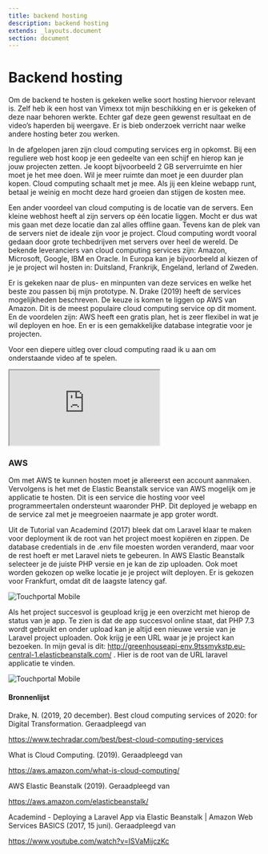 ```yaml
---
title: backend hosting
description: backend hosting
extends: _layouts.document
section: document
---
```

# Backend hosting

Om de backend te hosten is gekeken welke soort hosting hiervoor relevant is. Zelf heb ik een host van Vimexx tot mijn beschikking en er is gekeken of deze naar behoren werkte. Echter gaf deze geen gewenst resultaat en de video’s haperden bij weergave. Er is bieb onderzoek verricht naar welke andere hosting beter zou werken.

In de afgelopen jaren zijn cloud computing services erg in opkomst. Bij een reguliere web host koop je een gedeelte van een schijf en hierop kan je jouw projecten zetten. Je koopt bijvoorbeeld 2 GB serverruimte en hier moet je het mee doen. Wil je meer ruimte dan moet je een duurder plan kopen. Cloud computing schaalt met je mee. Als jij een kleine webapp runt, betaal je weinig en mocht deze hard groeien dan stijgen de kosten mee. 

Een ander voordeel van cloud computing is de locatie van de servers. Een kleine webhost heeft al zijn servers op één locatie liggen. Mocht er dus wat mis gaan met deze locatie dan zal alles offline gaan. Tevens kan de plek van de servers niet de ideale zijn voor je project. 
Cloud computing wordt vooral gedaan door grote techbedrijven met servers over heel de wereld. De bekende leveranciers van cloud computing services zijn: Amazon, Microsoft, Google, IBM en Oracle. In Europa kan je bijvoorbeeld al kiezen of je je project wil hosten in: Duitsland, Frankrijk, Engeland, Ierland of Zweden. 

Er is gekeken naar de plus- en minpunten van deze services en welke het beste zou passen bij mijn prototype. N. Drake (2019) heeft de services mogelijkheden beschreven. De keuze is komen te liggen op AWS van Amazon. Dit is de meest populaire cloud computing service op dit moment. En de voordelen zijn: AWS heeft een gratis plan, het is zeer flexibel in wat je wil deployen en hoe. En er is een gemakkelijke database integratie voor je projecten. 

Voor een diepere uitleg over cloud computing raad ik u aan om onderstaande video af te spelen. 
<div class="embed-responsive embed-responsive-16by9">
  <iframe class="embed-responsive-item" src="https://www.youtube.com/embed/dH0yz-Osy54" allowfullscreen></iframe>
</div>

### AWS 
Om met AWS te kunnen hosten moet je allereerst een account aanmaken. Vervolgens is het met de Elastic Beanstalk service van AWS mogelijk om je applicatie te hosten. Dit is een service die hosting voor veel programmeertalen ondersteunt waaronder PHP. Dit deployed je webapp en de service zal met je meegroeien naarmate je app groter wordt.

Uit de Tutorial van Academind (2017) bleek dat om Laravel klaar te maken voor deployment ik de root van het project moest kopiëren en zippen. De database credentials in de .env file moesten worden veranderd, maar voor de rest hoeft er met Laravel niets te gebeuren. In AWS Elastic Beanstalk selecteer je de juiste PHP versie en je kan de zip uploaden. Ook moet worden gekozen op welke locatie je je project wilt deployen. Er is gekozen voor Frankfurt, omdat dit de laagste latency gaf. 

![](/assets/img/aws-one.png "Touchportal Mobile")

Als het project succesvol is geupload krijg je een overzicht met hierop de status van je app. Te zien is dat de app succesvol online staat, dat PHP 7.3 wordt gebruikt en onder upload kan je altijd een nieuwe versie van je Laravel project uploaden. Ook krijg je een URL waar je je project kan bezoeken. In mijn geval is dit: http://greenhouseapi-env.9tssmykstp.eu-central-1.elasticbeanstalk.com/ . 
Hier is de root van de URL laravel applicatie te vinden. 

![](/assets/img/aws-two.png "Touchportal Mobile")

#### Bronnenlijst
<div class="bronnenlijst">
<p class="bron"> Drake, N. (2019, 20 december). Best cloud computing services of 2020: for Digital Transformation. Geraadpleegd van </p><a class="bronlink" target="_blank" href="https://www.techradar.com/best/best-cloud-computing-services">https://www.techradar.com/best/best-cloud-computing-services</a>
<p class="bron"> What is Cloud Computing. (2019). Geraadpleegd van </p><a class="bronlink" target="_blank" href="https://aws.amazon.com/what-is-cloud-computing/">https://aws.amazon.com/what-is-cloud-computing/</a>
<p class="bron"> AWS Elastic Beanstalk (2019). Geraadpleegd van </p><a class="bronlink" target="_blank" href="https://aws.amazon.com/elasticbeanstalk/">https://aws.amazon.com/elasticbeanstalk/</a>
<p class="bron">Academind - Deploying a Laravel App via Elastic Beanstalk | Amazon Web Services BASICS (2017, 15 juni). Geraadpleegd van </p><a class="bronlink" target="_blank" href="https://www.youtube.com/watch?v=ISVaMijczKc">https://www.youtube.com/watch?v=ISVaMijczKc</a>
</div>
